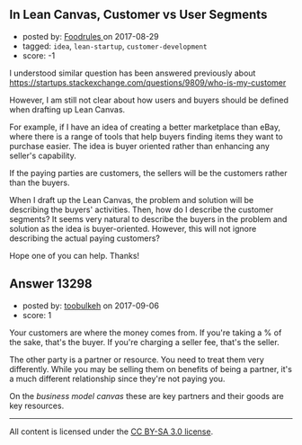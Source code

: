## In Lean Canvas, Customer vs User Segments

- posted by: [Foodrules ](https://stackexchange.com/users/336186/foodrules) on 2017-08-29
- tagged: `idea`, `lean-startup`, `customer-development`
- score: -1

I understood similar question has been answered previously about  https://startups.stackexchange.com/questions/9809/who-is-my-customer

However, I am still not clear about how users and buyers should be defined when drafting up Lean Canvas. 

For example, if I have an idea of creating a better marketplace than eBay, where there is a range of tools that help buyers finding items they want to purchase easier. The idea is buyer oriented rather than enhancing any seller's capability. 

If the paying parties are customers, the sellers will be the customers rather than the buyers. 

When I draft up the Lean Canvas, the problem and solution will be describing the buyers' activities. Then, how do I describe the customer segments? It seems very natural to describe the buyers in the problem and solution as the idea is buyer-oriented. However, this will not ignore describing the actual paying customers? 

Hope one of you can help. Thanks! 







## Answer 13298

- posted by: [toobulkeh](https://stackexchange.com/users/1462218/toobulkeh) on 2017-09-06
- score: 1

Your customers are where the money comes from. If you're taking a % of the sake, that's the buyer. If you're charging a seller fee, that's the seller.

The other party is a partner or resource. You need to treat them very differently. While you may be selling them on benefits of being a partner, it's a much different relationship since they're not paying you.

On the *business model canvas* these are key partners and their goods are key resources.



---

All content is licensed under the [CC BY-SA 3.0 license](https://creativecommons.org/licenses/by-sa/3.0/).
